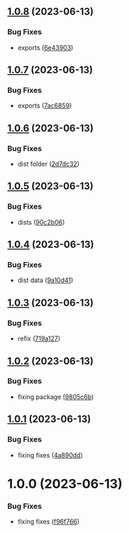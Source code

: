 ## [1.0.8](https://github.com/feder240516/npm-test/compare/v1.0.7...v1.0.8) (2023-06-13)


### Bug Fixes

* exports ([6e43903](https://github.com/feder240516/npm-test/commit/6e4390336bfd9d52f3ea515aa465b41d1e796141))

## [1.0.7](https://github.com/feder240516/npm-test/compare/v1.0.6...v1.0.7) (2023-06-13)


### Bug Fixes

* exports ([7ac6859](https://github.com/feder240516/npm-test/commit/7ac68592764c17807731616b801114890ab41b87))

## [1.0.6](https://github.com/feder240516/npm-test/compare/v1.0.5...v1.0.6) (2023-06-13)


### Bug Fixes

* dist folder ([2d7dc32](https://github.com/feder240516/npm-test/commit/2d7dc32b0b6792cffb4f3ec7fa1d8a456be9cdce))

## [1.0.5](https://github.com/feder240516/npm-test/compare/v1.0.4...v1.0.5) (2023-06-13)


### Bug Fixes

* dists ([90c2b06](https://github.com/feder240516/npm-test/commit/90c2b06393993826db01fd9a4ab49a052c9eb41a))

## [1.0.4](https://github.com/feder240516/npm-test/compare/v1.0.3...v1.0.4) (2023-06-13)


### Bug Fixes

* dist data ([9a10d41](https://github.com/feder240516/npm-test/commit/9a10d4102e49e2eae63f5a82d410985675f78bb8))

## [1.0.3](https://github.com/feder240516/npm-test/compare/v1.0.2...v1.0.3) (2023-06-13)


### Bug Fixes

* refix ([719a127](https://github.com/feder240516/npm-test/commit/719a1275da7ecc479f687bd4011b5447bdce3680))

## [1.0.2](https://github.com/feder240516/npm-test/compare/v1.0.1...v1.0.2) (2023-06-13)


### Bug Fixes

* fixing package ([9805c6b](https://github.com/feder240516/npm-test/commit/9805c6b85fe52e73ebe031eadef5f080a3e9c2c0))

## [1.0.1](https://github.com/feder240516/npm-test/compare/v1.0.0...v1.0.1) (2023-06-13)


### Bug Fixes

* fixing fixes ([4a890dd](https://github.com/feder240516/npm-test/commit/4a890ddbf874851c50b46b067ac8217d1dba2479))

# 1.0.0 (2023-06-13)


### Bug Fixes

* fixing fixes ([f96f766](https://github.com/feder240516/npm-test/commit/f96f7664c21896ece89086002e5b6f9ab72917d5))
